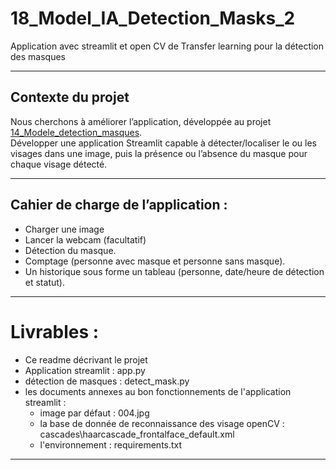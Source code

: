 # 18_Model_IA_Detection_Masks_2
Application avec streamlit et open CV de Transfer learning pour la détection des masques

**************************************************************************************************************
## Contexte du projet
Nous cherchons à améliorer l’application, développée au projet [14_Modele_detection_masques](https://github.com/MainaLD/14_Modele_intelligent_detection_masques).</br>
Développer une application Streamlit capable à détecter/localiser le ou les visages dans une image, puis la présence ou l’absence du masque pour chaque visage détecté.

**************************************************************************************************************
## Cahier de charge de l’application :
- Charger une image
- Lancer la webcam (facultatif)
- Détection du masque.
- Comptage (personne avec masque et personne sans masque).
- Un historique sous forme un tableau (personne, date/heure de détection et statut).

**************************************************************************************************************
# Livrables :
- Ce readme décrivant le projet
- Application streamlit : app.py
- détection de masques : detect_mask.py
- les documents annexes au bon fonctionnements de l'application streamlit :
    - image par défaut : 004.jpg
    - la base de donnée de reconnaissance des visage openCV : cascades\haarcascade_frontalface_default.xml
    - l'environnement : requirements.txt

**************************************************************************************************************
